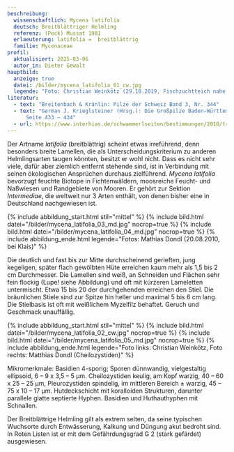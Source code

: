 ```yaml
---
beschreibung:
  wissenschaftlich: Mycena latifolia
  deutsch: Breitblättriger Helmling
  referenz: (Peck) Mussat 1901
  erlaeuterung: latifolia =  breitblättrig
  familie: Mycenaceae
profil:
  aktualisiert: 2025-03-06
  autor_in: Dieter Gewalt
hauptbild:
  anzeige: true
  datei: /bilder/mycena_latifolia_01_cw.jpg
  legende: "Foto: Christian Weinkötz (29.10.2019, Fischzuchtteich nahe Wiesbaden)"
literatur:
  - text: "Breitenbach & Kränlin: Pilze der Schweiz Band 3, Nr. 344"
  - text: "German J. Krieglsteiner (Hrsg.): Die Großpilze Baden-Württembergs Band 3,
      Seite 433 – 434"
  - url: https://www.interhias.de/schwammerlseiten/bestimmungen/2010/tricholomataceae/tricholomataceae.html#ank1
---
```

Der Artname *latifolia* (breitblättrig) scheint etwas irreführend, denn besonders breite Lamellen, die als Unterscheidungskriterium zu anderen Helmlingsarten taugen könnten, besitzt er wohl nicht. Dass es nicht sehr viele, dafür aber ziemlich entfernt stehende sind, ist in Verbindung mit seinen ökologischen Ansprüchen durchaus zielführend. *Mycena latifolia* bevorzugt feuchte Biotope in Fichtenwäldern, moosreiche Feucht- und Naßwiesen und Randgebiete von Mooren. Er gehört zur Sektion *Intermediae*, die weltweit nur 3 Arten enthält, von denen bisher eine in Deutschland nachgewiesen ist.

{% include abbildung_start.html stil="mittel" %}
{% include bild.html datei="/bilder/mycena_latifolia_03_md.jpg" nocrop=true %}
{% include bild.html datei="/bilder/mycena_latifolia_04_md.jpg" nocrop=true %}
{% include abbildung_ende.html legende="Fotos: Mathias Dondl (20.08.2010, bei Klais)" %}

Die deutlich und fast bis zur Mitte durchscheinend gerieften, jung kegeligen, später flach gewölbten Hüte erreichen kaum mehr als 1,5 bis 2 cm Durchmesser. Die Lamellen sind weiß, an Schneiden und Flächen sehr fein flockig (Lupe! siehe Abbildung) und oft mit kürzeren Lameletten untermischt. Etwa 15 bis 20 der durchgehenden erreichen den Stiel. Die bräunlichen Stiele sind zur Spitze hin heller und maximal 5 bis 6 cm lang. Die Stielbasis ist oft mit weißlichem Myzelfilz behaftet. Geruch und Geschmack unauffällig.

{% include abbildung_start.html stil="mittel" %}
{% include bild.html datei="/bilder/mycena_latifolia_02_cw.jpg" nocrop=true %}
{% include bild.html datei="/bilder/mycena_latifolia_05_md.jpg" nocrop=true %}
{% include abbildung_ende.html legende="Foto links: Christian Weinkötz, Foto rechts: Matthias Dondl (Cheilozystiden)" %}

Mikromerkmale: Basidien 4-sporig; Sporen dünnwandig, vielgestaltig ellipsoid, 6 – 9 x 3,5 – 5 µm. Cheilozystiden keulig, am Kopf warzig, 40 – 60 x 25 – 25 µm, Pleurozystiden spindelig, im mittleren Bereich ± warzig, 45 – 75 x 10 – 17 µm. Hutdeckschicht mit koralloiden Strukturen, darunter parallele glatte septierte Hyphen. Basidien und Huthauthyphen mit Schnallen.

Der Breitblättrige Helmling gilt als extrem selten, da seine typischen Wuchsorte durch Entwässerung, Kalkung und Düngung akut bedroht sind. In Roten Listen ist er mit dem Gefährdungsgrad G 2 (stark gefärdet) ausgewiesen.
